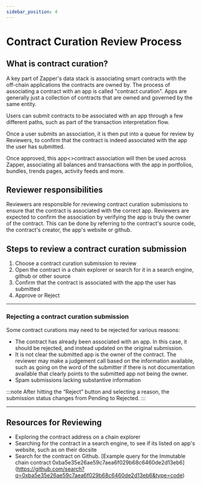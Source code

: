 ```yaml
---
sidebar_position: 4
---
```


# Contract Curation Review Process

## What is contract curation?

A key part of Zapper's data stack is associating smart contracts with the off-chain applications the contracts are owned by. The process of associating a contract with an app is called "contract curation". Apps are generally just a collection of contracts that are owned and governed by the same entity.

Users can submit contracts to be associated with an app through a few different paths, such as part of the transaction interpretation flow.

Once a user submits an association, it is then put into a queue for review by Reviewers, to confirm that the contract is indeed associated with the app the user has submitted.

Once approved, this app<>contract association will then be used across Zapper, associating all balances and transactions with the app in portfolios, bundles, trends pages, activity feeds and more.

<!-- ![Modal preview](/img/assets/review-apps-all.png) -->

## Reviewer responsibilities

Reviewers are responsible for reviewing contract curation submissions to ensure that the contract is associated with the correct app. Reviewers are expected to confirm the association by verifying the app is truly the owner of the contract. This can be done by referring to the contract's source code, the contract's creator, the app's website or github.

## Steps to review a contract curation submission

1. Choose a contract curation submission to review
2. Open the contract in a chain explorer or search for it in a search engine, github or other source
3. Confirm that the contract is associated with the app the user has submitted
4. Approve or Reject

<!-- ![Edit-type](/img/assets/review-apps-modal.png) -->

---

### Rejecting a contract curation submission

Some contract curations may need to be rejected for various reasons:

- The contract has already been associated with an app. In this case, it should be rejected, and instead updated on the original submission.
- It is not clear the submitted app is the owner of the contract. The reviewer may make a judgement call based on the information available, such as going on the word of the submitter if there is not documentation available that clearly points to the submitted app not being the owner.
- Spam submissions lacking substantive information

:::note
After hitting the “Reject” button and selecting a reason, the submission status changes from Pending to Rejected.
:::

---

## Resources for Reviewing

- Exploring the contract address on a chain explorer
- Searching for the contract in a search engine, to see if its listed on app's website, such as on their docsite
- Search for the contract on Github. [Example query for the Immutable chain contract 0xba5e35e26ae59c7aea6f029b68c6460de2d13eb6] (<https://github.com/search?q=0xba5e35e26ae59c7aea6f029b68c6460de2d13eb6&type=code>)
